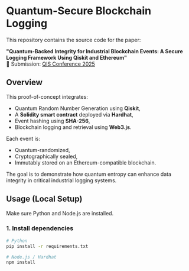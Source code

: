 # Quantum-Secure Blockchain Logging

This repository contains the source code for the paper:

**"Quantum-Backed Integrity for Industrial Blockchain Events: A Secure Logging Framework Using Qiskit and Ethereum"**    
🔗 Submission: [QIS Conference 2025 ](https://conference-questis.org/) 

## Overview

This proof-of-concept integrates:
- Quantum Random Number Generation using **Qiskit**,
- A **Solidity smart contract** deployed via **Hardhat**,
- Event hashing using **SHA-256**,
- Blockchain logging and retrieval using **Web3.js**.

Each event is:
- Quantum-randomized,
- Cryptographically sealed,
- Immutably stored on an Ethereum-compatible blockchain.

The goal is to demonstrate how quantum entropy can enhance data integrity in critical industrial logging systems.

## Usage (Local Setup)

Make sure Python and Node.js are installed.

### 1. Install dependencies

```bash
# Python
pip install -r requirements.txt

# Node.js / Hardhat
npm install

